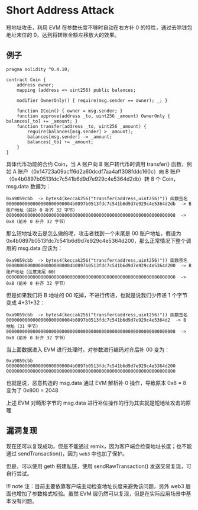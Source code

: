 # Short Address Attack

短地址攻击，利用 EVM 在参数长度不够时自动在右方补 0 的特性，通过去除钱包地址末位的 0，达到将转账金额左移放大的效果。

## 例子

```solidity
pragma solidity ^0.4.10;

contract Coin {
    address owner;
    mapping (address => uint256) public balances;

    modifier OwnerOnly() { require(msg.sender == owner); _; }

    function ICoin() { owner = msg.sender; }
    function approve(address _to, uint256 _amount) OwnerOnly { balances[_to] += _amount; }
    function transfer(address _to, uint256 _amount) {
        require(balances[msg.sender] > _amount);
        balances[msg.sender] -= _amount;
        balances[_to] += _amount;
    }
}
```

具体代币功能的合约 Coin，当 A 账户向 B 账户转代币时调用 transfer() 函数，例如 A 账户（0x14723a09acff6d2a60dcdf7aa4aff308fddc160c）向 B 账户（0x4b0897b0513fdc7c541b6d9d7e929c4e5364d2db）转 8 个 Coin，msg.data 数据为：

```
0xa9059cbb  -> bytes4(keccak256("transfer(address,uint256)")) 函数签名
0000000000000000000000004b0897b0513fdc7c541b6d9d7e929c4e5364d2db  -> B 账户地址（前补 0 补齐 32 字节）
0000000000000000000000000000000000000000000000000000000000000008  -> 0x8（前补 0 补齐 32 字节）
```

那么短地址攻击是怎么做的呢，攻击者找到一个末尾是 00 账户地址，假设为 0x4b0897b0513fdc7c541b6d9d7e929c4e5364d200，那么正常情况下整个调用的 msg.data 应该为：

```
0xa9059cbb  -> bytes4(keccak256("transfer(address,uint256)")) 函数签名
0000000000000000000000004b0897b0513fdc7c541b6d9d7e929c4e5364d200  -> B 账户地址（注意末尾 00）
0000000000000000000000000000000000000000000000000000000000000008  -> 0x8（前补 0 补齐 32 字节）
```

但是如果我们将 B 地址的 00 吃掉，不进行传递，也就是说我们少传递 1 个字节变成 4+31+32：

```
0xa9059cbb  -> bytes4(keccak256("transfer(address,uint256)")) 函数签名
0000000000000000000000004b0897b0513fdc7c541b6d9d7e929c4e5364d2  -> B 地址（31 字节）
0000000000000000000000000000000000000000000000000000000000000008  -> 0x8（前补 0 补齐 32 字节）
```

当上面数据进入 EVM 进行处理时，对参数进行编码对齐后补 00 变为：

```
0xa9059cbb
0000000000000000000000004b0897b0513fdc7c541b6d9d7e929c4e5364d200
0000000000000000000000000000000000000000000000000000000000000800
```

也就是说，恶意构造的 msg.data 通过 EVM 解析补 0 操作，导致原本 0x8 = 8 变为了 0x800 = 2048

上述 EVM 对畸形字节的 msg.data 进行补位操作的行为其实就是短地址攻击的原理

## 漏洞复现

现在还可以复现成功，但是不能通过 remix，因为客户端会检查地址长度；也不能通过 sendTransaction()，因为 `web3` 中也加了保护。

但是，可以使用 geth 搭建私链，使用 sendRawTransaction() 发送交易复现，可自行尝试。

!!! note
    注：目前主要依靠客户端主动检查地址长度来避免该问题，另外 web3 层面也增加了参数格式校验。虽然 EVM 层仍然可以复现，但是在实际应用场景中基本没有问题。